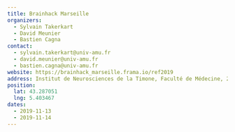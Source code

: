 ```yaml
---
title: Brainhack Marseille
organizers:
  - Sylvain Takerkart
  - David Meunier
  - Bastien Cagna
contact:
  - sylvain.takerkart@univ-amu.fr
  - david.meunier@univ-amu.fr
  - bastien.cagna@univ-amu.fr
website: https://brainhack_marseille.frama.io/ref2019
address: Institut de Neurosciences de la Timone, Faculté de Médecine, 27 Boulevard Jean Moulin, 13005 Marseille, France
position:
  lat: 43.287051
  lng: 5.403467
dates:
  - 2019-11-13
  - 2019-11-14
---
```

